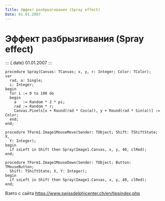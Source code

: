 ```yaml
---
Title: Эффект разбрызгивания (Spray effect)
Date: 01.01.2007
---
```



Эффект разбрызгивания (Spray effect)
============

::: {.date}
01.01.2007
:::

    procedure Spray(Canvas: TCanvas; x, y, r: Integer; Color: TColor);
    var
      rad, a: Single;
      i: Integer;
    begin
      for i := 0 to 100 do
      begin
        a   := Random * 2 * pi;
        rad := Random * r;
        Canvas.Pixels[x + Round(rad * Cos(a)), y + Round(rad * Sin(a))] := Color;
      end;
    end;
     
    procedure TForm1.Image1MouseMove(Sender: TObject; Shift: TShiftState; X,
      Y: Integer);
    begin
      if ssLeft in Shift then Spray(Image1.Canvas, x, y, 40, clRed);
    end;
     
    procedure TForm1.Image1MouseDown(Sender: TObject; Button: TMouseButton;
      Shift: TShiftState; X, Y: Integer);
    begin
      if ssLeft in Shift then Spray(Image1.Canvas, x, y, 40, clRed);
    end;

Взято с сайта <https://www.swissdelphicenter.ch/en/tipsindex.php>

